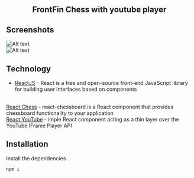 <div align="center">
    <h2>FrontFin Chess with youtube player </h2>
</div>

## Screenshots

<img src="https://github.com/eldiiar0/FrontMid/assets/115143883/09c3760a-5053-411a-a74d-4aba5e98c56a" alt="Alt text" title="Optional title">
<br>
<img src="https://github.com/eldiiar0/FrontMid/assets/115143883/63553df8-e658-419e-955d-42713163ef11" alt="Alt text" title="Optional title">

## Technology

- <a href="https://react.dev/"> ReactJS</a> - React is a free and open-source front-end JavaScript library for building user interfaces based on components
<br>
<a href="https://www.npmjs.com/package/react-chessboard"> React Chess</a> - react-chessboard is a React component that provides chessboard functionality to your application
 <br>
 <a href="https://www.npmjs.com/package/react-youtube"> React YouTube</a> - imple React component acting as a thin layer over the YouTube IFrame Player API

## Installation

Install the dependencies .

```sh
npm i
```
